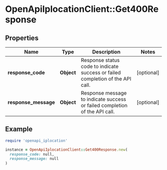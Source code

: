 # OpenApiIplocationClient::Get400Response

## Properties

| Name | Type | Description | Notes |
| ---- | ---- | ----------- | ----- |
| **response_code** | **Object** | Response status code to indicate success or failed completion of the API call. | [optional] |
| **response_message** | **Object** | Response message to indicate success or failed completion of the API call. | [optional] |

## Example

```ruby
require 'openapi_iplocation'

instance = OpenApiIplocationClient::Get400Response.new(
  response_code: null,
  response_message: null
)
```

